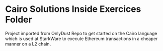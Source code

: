 # Cairo Solutions Inside Exercices Folder

Project imported from OnlyDust Repo to get started on the Cairo language 
which is used at StarkWare to execute Ethereum transactions in a cheaper manner on a L2 chain.